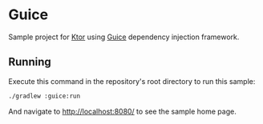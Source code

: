 # Guice

Sample project for [Ktor](https://ktor.io) using 
[Guice](https://github.com/google/guice) dependency injection framework.

## Running

Execute this command in the repository's root directory to run this sample:

```bash
./gradlew :guice:run
```
 
And navigate to [http://localhost:8080/](http://localhost:8080/) to see the sample home page.  

